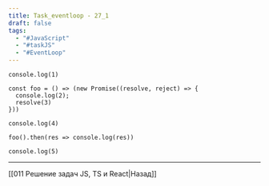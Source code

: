 ```yaml
---
title: Task_eventloop - 27_1
draft: false
tags:
  - "#JavaScript"
  - "#taskJS"
  - "#EventLoop"
---
```

```JS
console.log(1)

const foo = () => (new Promise((resolve, reject) => {
  console.log(2);
  resolve(3)
}))

console.log(4)

foo().then(res => console.log(res))

console.log(5)
```

___

[[011 Решение задач JS, TS и React|Назад]]
